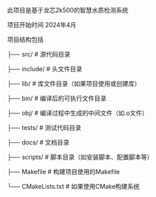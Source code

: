 此项目是基于龙芯2k500的智慧水质检测系统

项目开始时间 2024年4月

项目结构包括

├── src/             # 源代码目录

├── include/         # 头文件目录

├── lib/             # 库文件目录（如果项目使用或创建库）

├── bin/             # 编译后的可执行文件目录

├── obj/             # 编译过程中生成的中间文件（如.o文件）

├── tests/           # 测试代码目录

├── docs/            # 文档目录

├── scripts/         # 脚本目录（如安装脚本、配置脚本等）

├── Makefile         # 构建项目使用的Makefile

└── CMakeLists.txt   # 如果使用CMake构建系统